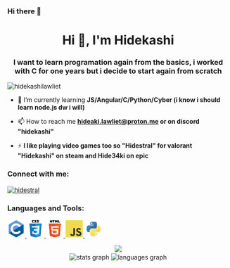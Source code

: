 ### Hi there 👋
<h1 align="center">Hi 👋, I'm Hidekashi</h1>
<h3 align="center">I want to learn programation again from the basics, i worked with C for one years but i decide to start again from scratch</h3>

<p align="left"> <img src="https://komarev.com/ghpvc/?username=hidekashilawliet&label=Profile%20views&color=0e75b6&style=flat-square" alt="hidekashilawliet" /> </p>

- 🌱 I’m currently learning **JS/Angular/C/Python/Cyber (i know i should learn node.js dw i will)**

- 📫 How to reach me **hideaki.lawliet@proton.me or on discord "hidekashi"**

- ⚡  **I like playing video games too so "Hidestral" for valorant "Hidekashi" on steam and Hide34ki on epic**

<h3 align="left">Connect with me:</h3>
<p align="left">
<a href="https://www.instagram.com/hidestral/" target="_blank"><img align="center" src="https://raw.githubusercontent.com/rahuldkjain/github-profile-readme-generator/master/src/images/icons/Social/instagram.svg" alt="hidestral" height="30" width="40" /></a>
</p>

<h3 align="left">Languages and Tools:</h3>
<p align="left"> <a href="https://www.cprogramming.com/" target="_blank" rel="noreferrer"> <img src="https://raw.githubusercontent.com/devicons/devicon/master/icons/c/c-original.svg" alt="c" width="40" height="40"/> </a> <a href="https://www.w3schools.com/css/" target="_blank" rel="noreferrer"> <img src="https://raw.githubusercontent.com/devicons/devicon/master/icons/css3/css3-original-wordmark.svg" alt="css3" width="40" height="40"/> </a> <a href="https://www.w3.org/html/" target="_blank" rel="noreferrer"> <img src="https://raw.githubusercontent.com/devicons/devicon/master/icons/html5/html5-original-wordmark.svg" alt="html5" width="40" height="40"/> </a> <a href="https://developer.mozilla.org/en-US/docs/Web/JavaScript" target="_blank" rel="noreferrer"> <img src="https://raw.githubusercontent.com/devicons/devicon/master/icons/javascript/javascript-original.svg" alt="javascript" width="40" height="40"/> </a> <a href="https://www.python.org" target="_blank" rel="noreferrer"> <img src="https://raw.githubusercontent.com/devicons/devicon/master/icons/python/python-original.svg" alt="python" width="40" height="40"/> </a> </p>

<div align="center">
  <img src="https://profile-counter.glitch.me/Hidekashi/count.svg?"  />
</div>

<div align="center">
  <img src="https://github-readme-stats.vercel.app/api?username=Hidekashi&hide_title=false&hide_rank=false&show_icons=true&include_all_commits=true&count_private=true&disable_animations=false&theme=dracula&locale=en&hide_border=false&order=1" height="150" alt="stats graph"  />
  <img src="https://github-readme-stats.vercel.app/api/top-langs?username=Hidekashi&locale=en&hide_title=false&layout=compact&card_width=320&langs_count=5&theme=dracula&hide_border=false&order=2" height="150" alt="languages graph"  />
</div>
